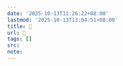 ```yaml
---
date: '2025-10-13T11:26:22+08:00'
lastmod: '2025-10-13T13:04:51+08:00'
title: 󰏹
url: 󰏹
tags: []
src:
note:
---
```

